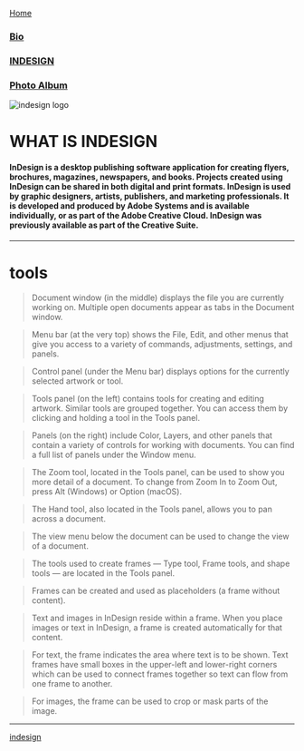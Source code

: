 [Home](Index "Home")

### [Bio](bio.md)

### [INDESIGN](Topic.md "indesign")
  
### [Photo Album](Photoalbum.md)

![indesign logo](https://upload.wikimedia.org/wikipedia/commons/4/48/Adobe_InDesign_CC_icon.svg)

# WHAT IS INDESIGN

#### InDesign is a desktop publishing software application for creating flyers, brochures, magazines, newspapers, and books. Projects created using InDesign can be shared in both digital and print formats. InDesign is used by graphic designers, artists, publishers, and marketing professionals. It is developed and produced by Adobe Systems and is available individually, or as part of the Adobe Creative Cloud. InDesign was previously available as part of the Creative Suite.
---
# tools
> Document window (in the middle) displays the file you are currently working on. Multiple open documents appear as tabs in the Document window.

> Menu bar (at the very top) shows the File, Edit, and other menus that give you access to a variety of commands, adjustments, settings, and panels.

> Control panel (under the Menu bar) displays options for the currently selected artwork or tool.

> Tools panel (on the left) contains tools for creating and editing artwork. Similar tools are grouped together. You can access them by clicking and holding a tool in the Tools panel.

> Panels (on the right) include Color, Layers, and other panels that contain a variety of controls for working with documents. You can find a full list of panels under the Window menu.

> The Zoom tool, located in the Tools panel, can be used to show you more detail of a document. To change from Zoom In to Zoom Out, press Alt (Windows) or Option (macOS).

> The Hand tool, also located in the Tools panel, allows you to pan across a document.

> The view menu below the document can be used to change the view of a document.
 
> The tools used to create frames — Type tool, Frame tools, and shape tools — are located in the Tools panel.

> Frames can be created and used as placeholders (a frame without content).

> Text and images in InDesign reside within a frame. When you place images or text in InDesign, a frame is created automatically for that content.

> For text, the frame indicates the area where text is to be shown. Text frames have small boxes in the upper-left and lower-right corners which can be used to connect frames together so text can flow from one frame to another.

> For images, the frame can be used to crop or mask parts of the image.
---
[indesign](https://www.youtube.com/watch?v=AshfNo-i8Ws&sns=em)
